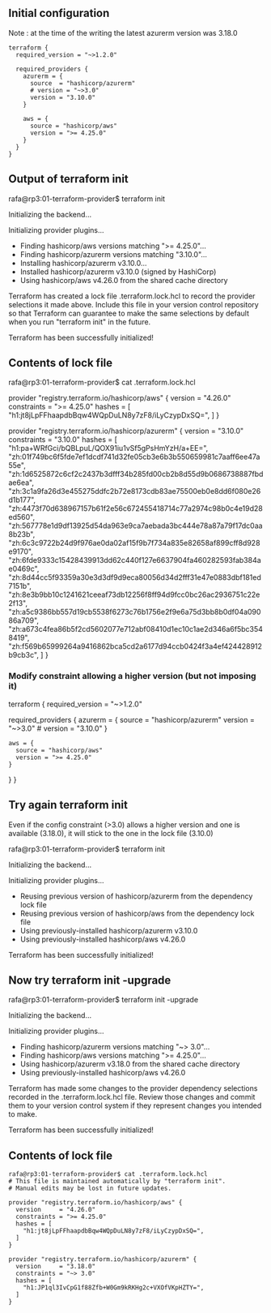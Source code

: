 ## Initial configuration

Note : at the time of the writing the latest azurerm version was 3.18.0
```
terraform {
  required_version = "~>1.2.0"
  
  required_providers {
    azurerm = {
      source  = "hashicorp/azurerm"
      # version = "~>3.0"
      version = "3.10.0"
    }

    aws = {
      source = "hashicorp/aws"
      version = ">= 4.25.0"
    } 
  }
}
```

## Output of terraform init

rafa@rp3:01-terraform-provider$ terraform init

Initializing the backend...

Initializing provider plugins...
- Finding hashicorp/aws versions matching ">= 4.25.0"...
- Finding hashicorp/azurerm versions matching "3.10.0"...
- Installing hashicorp/azurerm v3.10.0...
- Installed hashicorp/azurerm v3.10.0 (signed by HashiCorp)
- Using hashicorp/aws v4.26.0 from the shared cache directory

Terraform has created a lock file .terraform.lock.hcl to record the provider
selections it made above. Include this file in your version control repository
so that Terraform can guarantee to make the same selections by default when
you run "terraform init" in the future.

Terraform has been successfully initialized!

## Contents of lock file

rafa@rp3:01-terraform-provider$ cat .terraform.lock.hcl 

provider "registry.terraform.io/hashicorp/aws" {
  version     = "4.26.0"
  constraints = ">= 4.25.0"
  hashes = [
    "h1:jt8jLpFFhaapdbBqw4WQpDuLN8y7zF8/iLyCzypDxSQ=",
  ]
}

provider "registry.terraform.io/hashicorp/azurerm" {
  version     = "3.10.0"
  constraints = "3.10.0"
  hashes = [
    "h1:pa+WRfGci/bQBLpuL/QOX91iu1vSf5gPsHmYzH/a+EE=",
    "zh:01f749bc6f5fde7ef1dcdf741d32fe05cb3e6b3b550659981c7aaff6ee47a55e",
    "zh:1d6525872c6cf2c2437b3dfff34b285fd00cb2b8d55d9b0686738887fbdae6ea",
    "zh:3c1a9fa26d3e455275ddfc2b72e8173cdb83ae75500eb0e8dd6f080e26d1b177",
    "zh:4473f70d638967157b61f2e56c672455418714c77a2974c98b0c4e19d28ed560",
    "zh:567778e1d9df13925d54da963e9ca7aebada3bc444e78a87a79f17dc0aa8b23b",
    "zh:6c3c9722b24d9f976ae0da02af15f9b7f734a835e82658af899cff8d928e9170",
    "zh:6fde9333c15428439913dd62c440f127e6637904fa460282593fab384ae0469c",
    "zh:8d44cc5f93359a30e3d3df9d9eca80056d34d2fff31e47e0883dbf181ed7151b",
    "zh:8e3b9bb10c1241621ceeaf73db12256f8ff94d9fcc0bc26ac2936751c22e2f13",
    "zh:a5c9386bb557d19cb5538f6273c76b1756e2f9e6a75d3bb8b0df04a09086a709",
    "zh:a673c4fea86b5f2cd5602077e712abf08410d1ec10c1ae2d346a6f5bc3548419",
    "zh:f569b65999264a9416862bca5cd2a6177d94ccb0424f3a4ef424428912b9cb3c",
  ]
}


### Modify constraint allowing a higher version (but not imposing it)
terraform {
  required_version = "~>1.2.0"
  
  required_providers {
    azurerm = {
      source  = "hashicorp/azurerm"
      version = "~>3.0"
      # version = "3.10.0"
    }

    aws = {
      source = "hashicorp/aws"
      version = ">= 4.25.0"
    } 
  }
}

## Try again terraform init
Even if the config constraint (>3.0) allows a higher version and one is available (3.18.0), it will stick to the one in the lock file (3.10.0)

rafa@rp3:01-terraform-provider$ terraform init

Initializing the backend...

Initializing provider plugins...
- Reusing previous version of hashicorp/azurerm from the dependency lock file
- Reusing previous version of hashicorp/aws from the dependency lock file
- Using previously-installed hashicorp/azurerm v3.10.0
- Using previously-installed hashicorp/aws v4.26.0

Terraform has been successfully initialized!

## Now try terraform init -upgrade

rafa@rp3:01-terraform-provider$ terraform init -upgrade

Initializing the backend...

Initializing provider plugins...
- Finding hashicorp/azurerm versions matching "~> 3.0"...
- Finding hashicorp/aws versions matching ">= 4.25.0"...
- Using hashicorp/azurerm v3.18.0 from the shared cache directory
- Using previously-installed hashicorp/aws v4.26.0

Terraform has made some changes to the provider dependency selections recorded
in the .terraform.lock.hcl file. Review those changes and commit them to your
version control system if they represent changes you intended to make.

Terraform has been successfully initialized!

## Contents of lock file
```t
rafa@rp3:01-terraform-provider$ cat .terraform.lock.hcl
# This file is maintained automatically by "terraform init".
# Manual edits may be lost in future updates.

provider "registry.terraform.io/hashicorp/aws" {
  version     = "4.26.0"
  constraints = ">= 4.25.0"
  hashes = [
    "h1:jt8jLpFFhaapdbBqw4WQpDuLN8y7zF8/iLyCzypDxSQ=",
  ]
}

provider "registry.terraform.io/hashicorp/azurerm" {
  version     = "3.18.0"
  constraints = "~> 3.0"
  hashes = [
    "h1:JP1ql3IvCpG1f88Zfb+W0Gm9kRKHg2c+VXOfVKpHZTY=",
  ]
}
```
